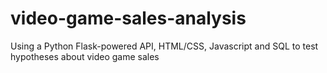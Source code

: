 # video-game-sales-analysis
Using a Python Flask-powered API, HTML/CSS, Javascript and SQL to test hypotheses about video game sales
